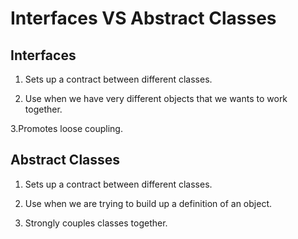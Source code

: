 # Interfaces VS Abstract Classes

## Interfaces

1. Sets up a contract between different classes.

2. Use when we have very different objects that we wants to work together.

3.Promotes loose coupling.

## Abstract Classes

1. Sets up a contract between different classes.

2. Use when we are trying to build up a definition of an object.

3. Strongly couples classes together.

